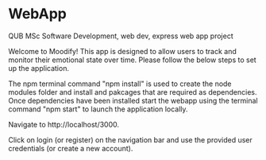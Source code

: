 # WebApp
QUB MSc Software Development, web dev, express web app project

Welcome to Moodify! This app is designed to allow users to track and monitor their emotional state over time.
Please follow the below steps to set up the application.

The npm terminal command "npm install" is used to create the node modules folder and install and pakcages that are required as dependencies.
Once dependencies have been installed start the webapp using the terminal command "npm start" to launch the application locally.

Navigate to http://localhost/3000.

Click on login (or register) on the navigation bar and use the provided user credentials (or create a new account).

